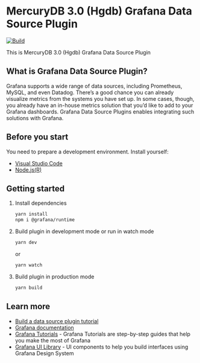# MercuryDB 3.0 (Hgdb) Grafana Data Source Plugin

[![Build](https://github.com/slawascichy/hgdb-grafana-datasource/workflows/CI/badge.svg)](https://github.com/slawascichy/hgdb-grafana-datasource/actions?query=workflow%3A%22CI%22)

This is MercuryDB 3.0 (Hgdb) Grafana Data Source Plugin

## What is Grafana Data Source Plugin?

Grafana supports a wide range of data sources, including Prometheus, MySQL, and even Datadog. There’s a good chance you can already visualize metrics from the systems you have set up. In some cases, though, you already have an in-house metrics solution that you’d like to add to your Grafana dashboards. Grafana Data Source Plugins enables integrating such solutions with Grafana.

## Before you start

You need to prepare a development environment. Install yourself:
* [Visual Studio Code](https://code.visualstudio.com/)
* [Node.js(R)](https://nodejs.org/en/download/)

## Getting started

1. Install dependencies

   ```bash
   yarn install
   npm i @grafana/runtime
   ```

2. Build plugin in development mode or run in watch mode

   ```bash
   yarn dev
   ```

   or

   ```bash
   yarn watch
   ```

3. Build plugin in production mode

   ```bash
   yarn build
   ```

## Learn more

- [Build a data source plugin tutorial](https://grafana.com/tutorials/build-a-data-source-plugin)
- [Grafana documentation](https://grafana.com/docs/)
- [Grafana Tutorials](https://grafana.com/tutorials/) - Grafana Tutorials are step-by-step guides that help you make the most of Grafana
- [Grafana UI Library](https://developers.grafana.com/ui) - UI components to help you build interfaces using Grafana Design System
